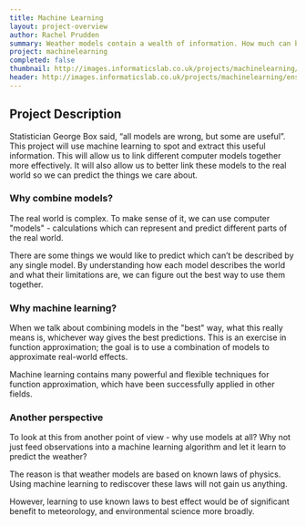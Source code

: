 ```yaml
---
title: Machine Learning
layout: project-overview
author: Rachel Prudden
summary: Weather models contain a wealth of information. How much can be extracted and put to use?
project: machinelearning
completed: false
thumbnail: http://images.informaticslab.co.uk/projects/machinelearning/ensembleimg.png
header: http://images.informaticslab.co.uk/projects/machinelearning/ensembleimg.png
---
```


## Project Description

Statistician George Box said, “all models are wrong, but some are useful”. This project will use machine learning to spot and extract this useful information. This will allow us to link different computer models together more effectively. It will also allow us to better link these models to the real world so we can predict the things we care about.

### Why combine models?

The real world is complex. To make sense of it, we can use computer "models" - calculations which can represent and predict different parts of the real world.

There are some things we would like to predict which can’t be described by any single model. By understanding how each model describes the world and what their limitations are, we can figure out the best way to use them together.

### Why machine learning?

When we talk about combining models in the "best" way, what this really means is, whichever way gives the best predictions. This is an exercise in function approximation; the goal is to use a combination of models to approximate real-world effects.

Machine learning contains many powerful and flexible techniques for function approximation, which have been successfully applied in other fields. 

### Another perspective

To look at this from another point of view - why use models at all? Why not just feed observations into a machine learning algorithm and let it learn to predict the weather?

The reason is that weather models are based on known laws of physics. Using machine learning to rediscover these laws will not gain us anything. 

However, learning to use known laws to best effect would be of significant benefit to meteorology, and environmental science more broadly.